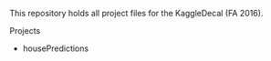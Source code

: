 This repository holds all project files for the KaggleDecal (FA 2016).

Projects
  - housePredictions
  
